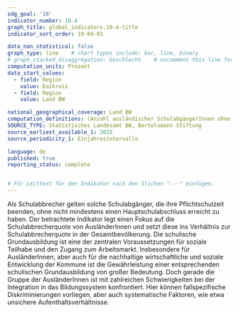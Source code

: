 ```yaml
---
sdg_goal: '10'
indicator_number: 10.4
graph_title: global_indicators.10-4-title 
indicator_sort_order: 10-04-01

data_non_statistical: false
graph_type: line    # chart types include: bar, line, binary
# graph_stacked_disaggregation: Geschlecht    # uncomment this line for stacked bars. eplace "Geschlecht" with the field of aggregation.
computation_units: Prozent
data_start_values:
  - field: Region
    value: Enzkreis
  - field: Region
    value: Land BW

national_geographical_coverage: Land BW
computation_definitions: (Anzahl ausländischer SchulabgängerInnen ohne Hauptschulabschluss / Anzahl ausländischer SchulabgängerInnen insgesamt) / (Anzahl SchulabgängerInnen ohne Hauptschulabschluss insgesamt / Anzahl SchulabgängerInnen insgesamt) * 100
SOURCE_TYPE: Statistisches Landesamt BW, Bertelsmann Stiftung
source_earliest_available_1: 2015
source_periodicity_1: Einjahresintervalle

language: de   
published: true
reporting_status: complete


# Für Leittext für den Indikator nach den Stichen "---" einfügen.
---
```


Als Schulabbrecher gelten solche Schulabgänger, die ihre Pflichtschulzeit beenden, ohne nicht mindestens einen Hauptschulabschluss erreicht zu haben. Der betrachtete Indikator legt einen Fokus auf die Schulabbrecherquote von AusländerInnen und setzt diese ins Verhältnis zur Schulabbrecherquote in der Gesamtbevölkerung.
Die schulische Grundausbildung ist eine der zentralen Voraussetzungen für soziale Teilhabe und den Zugang zum Arbeitsmarkt. Insbesondere für AusländerInnen, aber auch für die nachhaltige wirtschaftliche und soziale Entwicklung der Kommune ist die Gewährleistung einer entsprechenden schulischen Grundausbildung von großer Bedeutung. Doch gerade die Gruppe der AusländerInnen ist mit zahlreichen Schwierigkeiten bei der Integration in das Bildungssystem konfrontiert. Hier können fallspezifische Diskriminierungen vorliegen, aber auch systematische Faktoren, wie etwa unsichere Aufenthaltsverhältnisse.